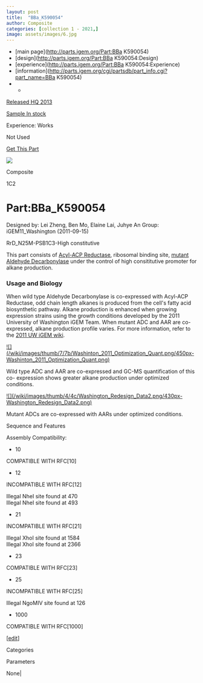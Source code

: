 ```yaml
---
layout: post
title:  "BBa_K590054"
author: Composite
categories: [collection 1 - 2021,] 
image: assets/images/6.jpg
---
```



  * [main page](http://parts.igem.org/Part:BBa K590054)
  * [design](http://parts.igem.org/Part:BBa K590054:Design)
  * [experience](http://parts.igem.org/Part:BBa K590054:Experience)
  * [information](http://parts.igem.org/cgi/partsdb/part_info.cgi?part_name=BBa K590054)
  *   * 

[Released HQ 2013](http://parts.igem.org/Help:Part_Status_Box)

[Sample In stock](http://parts.igem.org/Help:Part_Status_Box)

Experience: Works

Not Used

[ Get This Part](http://parts.igem.org/partsdb/get_part.cgi?part=BBa_K590054)

![](http://parts.igem.org/images/partbypart/icon_composite.png)

Composite

1C2

# Part:BBa_K590054

Designed by: Lei Zheng, Ben Mo, Elaine Lai, Juhye An   Group:
iGEM11_Washington   (2011-09-15)

RrD_N25M-PSB1C3-High constitutive

This part consists of [Acyl-ACP
Reductase](http://parts.igem.org/wiki/index.php?title=Part:BBa_K590032),
ribosomal binding site, [mutant Aldehyde
Decarbonylase](http://parts.igem.org/Part:BBa_K590037) under the control of
high consititutive promoter for alkane production.

### Usage and Biology

When wild type Aldehyde Decarbonylase is co-expressed with Acyl-ACP Reductase,
odd chain length alkanes is produced from the cell's fatty acid biosynthetic
pathway. Alkane production is enhanced when growing expression strains using
the growth conditions developed by the 2011 University of Washington iGEM
Team. When mutant ADC and AAR are co-expressed, alkane production profile
varies. For more information, refer to the [2011 UW iGEM
wiki](http://2011.igem.org/Team:Washington).

[![](/wiki/images/thumb/7/7b/Washinton_2011_Optimization_Quant.png/450px-
Washinton_2011_Optimization_Quant.png)](/File:Washinton_2011_Optimization_Quant.png)

[](/File:Washinton_2011_Optimization_Quant.png "Enlarge")

Wild type ADC and AAR are co-expressed and GC-MS quantification of this co-
expression shows greater alkane production under optimized conditions.

[![](/wiki/images/thumb/4/4c/Washington_Redesign_Data2.png/430px-
Washington_Redesign_Data2.png)](/File:Washington_Redesign_Data2.png)

[](/File:Washington_Redesign_Data2.png "Enlarge")

Mutant ADCs are co-expressed with AARs under optimized conditions.

  

  
Sequence and Features

  

Assembly Compatibility:

  * 10

COMPATIBLE WITH RFC[10]

  * 12

INCOMPATIBLE WITH RFC[12]

Illegal NheI site found at 470  
Illegal NheI site found at 493  

  * 21

INCOMPATIBLE WITH RFC[21]

Illegal XhoI site found at 1584  
Illegal XhoI site found at 2366  

  * 23

COMPATIBLE WITH RFC[23]

  * 25

INCOMPATIBLE WITH RFC[25]

Illegal NgoMIV site found at 126  

  * 1000

COMPATIBLE WITH RFC[1000]

  

[[edit](http://parts.igem.org/partsdb/part_info.cgi?part_name=BBa_K590054)]

Categories

Parameters

None|

